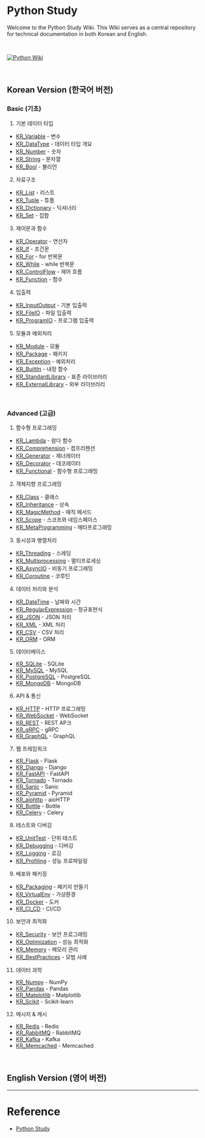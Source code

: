 # Python Study

Welcome to the Python Study Wiki. This Wiki serves as a central repository for technical documentation in both Korean and English.

<br/>

[![Python Wiki](https://img.shields.io/badge/Python%20Wiki-%233776AB?style=for-the-badge&logo=python&logoColor=white)](https://github.com/somaz94/python-study/wiki)

<br/>

## Korean Version (한국어 버전)

### Basic (기초)
1. 기본 데이터 타입
- [KR_Variable](https://github.com/somaz94/python-study/wiki/KR_Variable) - 변수
- [KR_DataType](https://github.com/somaz94/python-study/wiki/KR_DataType) - 데이터 타입 개요
- [KR_Number](https://github.com/somaz94/python-study/wiki/KR_Number) - 숫자
- [KR_String](https://github.com/somaz94/python-study/wiki/KR_String) - 문자열
- [KR_Bool](https://github.com/somaz94/python-study/wiki/KR_Bool) - 불리언

2. 자료구조
- [KR_List](https://github.com/somaz94/python-study/wiki/KR_List) - 리스트
- [KR_Tuple](https://github.com/somaz94/python-study/wiki/KR_Tuple) - 튜플
- [KR_Dictionary](https://github.com/somaz94/python-study/wiki/KR_Dictionary) - 딕셔너리
- [KR_Set](https://github.com/somaz94/python-study/wiki/KR_Set) - 집합

3. 제어문과 함수
- [KR_Operator](https://github.com/somaz94/python-study/wiki/KR_Operator) - 연산자
- [KR_If](https://github.com/somaz94/python-study/wiki/KR_If) - 조건문
- [KR_For](https://github.com/somaz94/python-study/wiki/KR_For) - for 반복문
- [KR_While](https://github.com/somaz94/python-study/wiki/KR_While) - while 반복문
- [KR_ControlFlow](https://github.com/somaz94/python-study/wiki/KR_ControlFlow) - 제어 흐름
- [KR_Function](https://github.com/somaz94/python-study/wiki/KR_Function) - 함수

4. 입출력
- [KR_InputOutput](https://github.com/somaz94/python-study/wiki/KR_InputOutput) - 기본 입출력
- [KR_FileIO](https://github.com/somaz94/python-study/wiki/KR_FileIO) - 파일 입출력
- [KR_ProgramIO](https://github.com/somaz94/python-study/wiki/KR_ProgramIO) - 프로그램 입출력

5. 모듈과 예외처리
- [KR_Module](https://github.com/somaz94/python-study/wiki/KR_Module) - 모듈
- [KR_Package](https://github.com/somaz94/python-study/wiki/KR_Package) - 패키지
- [KR_Exception](https://github.com/somaz94/python-study/wiki/KR_Exception) - 예외처리
- [KR_BuiltIn](https://github.com/somaz94/python-study/wiki/KR_BuiltIn) - 내장 함수
- [KR_StandardLibrary](https://github.com/somaz94/python-study/wiki/KR_StandardLibrary) - 표준 라이브러리
- [KR_ExternalLibrary](https://github.com/somaz94/python-study/wiki/KR_ExternalLibrary) - 외부 라이브러리

<br/>

### Advanced (고급)
1. 함수형 프로그래밍
- [KR_Lambda](https://github.com/somaz94/python-study/wiki/KR_Lambda) - 람다 함수
- [KR_Comprehension](https://github.com/somaz94/python-study/wiki/KR_Comprehension) - 컴프리헨션
- [KR_Generator](https://github.com/somaz94/python-study/wiki/KR_Generator) - 제너레이터
- [KR_Decorator](https://github.com/somaz94/python-study/wiki/KR_Decorator) - 데코레이터
- [KR_Functional](https://github.com/somaz94/python-study/wiki/KR_Functional) - 함수형 프로그래밍

2. 객체지향 프로그래밍
- [KR_Class](https://github.com/somaz94/python-study/wiki/KR_Class) - 클래스
- [KR_Inheritance](https://github.com/somaz94/python-study/wiki/KR_Inheritance) - 상속
- [KR_MagicMethod](https://github.com/somaz94/python-study/wiki/KR_MagicMethod) - 매직 메서드
- [KR_Scope](https://github.com/somaz94/python-study/wiki/KR_Scope) - 스코프와 네임스페이스
- [KR_MetaProgramming](https://github.com/somaz94/python-study/wiki/KR_MetaProgramming) - 메타프로그래밍

3. 동시성과 병렬처리
- [KR_Threading](https://github.com/somaz94/python-study/wiki/KR_Threading) - 스레딩
- [KR_Multiprocessing](https://github.com/somaz94/python-study/wiki/KR_Multiprocessing) - 멀티프로세싱
- [KR_AsyncIO](https://github.com/somaz94/python-study/wiki/KR_AsyncIO) - 비동기 프로그래밍
- [KR_Coroutine](https://github.com/somaz94/python-study/wiki/KR_Coroutine) - 코루틴

4. 데이터 처리와 분석
- [KR_DateTime](https://github.com/somaz94/python-study/wiki/KR_DateTime) - 날짜와 시간
- [KR_RegularExpression](https://github.com/somaz94/python-study/wiki/KR_RegularExpression) - 정규표현식
- [KR_JSON](https://github.com/somaz94/python-study/wiki/KR_JSON) - JSON 처리
- [KR_XML](https://github.com/somaz94/python-study/wiki/KR_XML) - XML 처리
- [KR_CSV](https://github.com/somaz94/python-study/wiki/KR_CSV) - CSV 처리
- [KR_ORM](https://github.com/somaz94/python-study/wiki/KR_ORM) - ORM

5. 데이터베이스
- [KR_SQLite](https://github.com/somaz94/python-study/wiki/KR_SQLite) - SQLite
- [KR_MySQL](https://github.com/somaz94/python-study/wiki/KR_MySQL) - MySQL
- [KR_PostgreSQL](https://github.com/somaz94/python-study/wiki/KR_PostgreSQL) - PostgreSQL
- [KR_MongoDB](https://github.com/somaz94/python-study/wiki/KR_MongoDB) - MongoDB

6. API & 통신
- [KR_HTTP](https://github.com/somaz94/python-study/wiki/KR_HTTP) - HTTP 프로그래밍
- [KR_WebSocket](https://github.com/somaz94/python-study/wiki/KR_WebSocket) - WebSocket
- [KR_REST](https://github.com/somaz94/python-study/wiki/KR_REST) - REST AP크
- [KR_gRPC](https://github.com/somaz94/python-study/wiki/KR_gRPC) - gRPC
- [KR_GraphQL](https://github.com/somaz94/python-study/wiki/KR_GraphQL) - GraphQL

7. 웹 프레임워크
- [KR_Flask](https://github.com/somaz94/python-study/wiki/KR_Flask) - Flask
- [KR_Django](https://github.com/somaz94/python-study/wiki/KR_Django) - Django
- [KR_FastAPI](https://github.com/somaz94/python-study/wiki/KR_FastAPI) - FastAPI
- [KR_Tornado](https://github.com/somaz94/python-study/wiki/KR_Tornado) - Tornado
- [KR_Sanic](https://github.com/somaz94/python-study/wiki/KR_Sanic) - Sanic
- [KR_Pyramid](https://github.com/somaz94/python-study/wiki/KR_Pyramid) - Pyramid
- [KR_aiohttp](https://github.com/somaz94/python-study/wiki/KR_aiohttp) - aioHTTP
- [KR_Bottle](https://github.com/somaz94/python-study/wiki/KR_Bottle) - Bottle
- [KR_Celery](https://github.com/somaz94/python-study/wiki/KR_Celery) - Celery

8. 테스트와 디버깅
- [KR_UnitTest](https://github.com/somaz94/python-study/wiki/KR_UnitTest) - 단위 테스트
- [KR_Debugging](https://github.com/somaz94/python-study/wiki/KR_Debugging) - 디버깅
- [KR_Logging](https://github.com/somaz94/python-study/wiki/KR_Logging) - 로깅
- [KR_Profiling](https://github.com/somaz94/python-study/wiki/KR_Profiling) - 성능 프로파일링

9. 배포와 패키징
- [KR_Packaging](https://github.com/somaz94/python-study/wiki/KR_Packaging) - 패키지 만들기
- [KR_VirtualEnv](https://github.com/somaz94/python-study/wiki/KR_VirtualEnv) - 가상환경
- [KR_Docker](https://github.com/somaz94/python-study/wiki/KR_Docker) - 도커
- [KR_CI_CD](https://github.com/somaz94/python-study/wiki/KR_CI_CD) - CI/CD

10. 보안과 최적화
- [KR_Security](https://github.com/somaz94/python-study/wiki/KR_Security) - 보안 프로그래밍
- [KR_Optimization](https://github.com/somaz94/python-study/wiki/KR_Optimization) - 성능 최적화
- [KR_Memory](https://github.com/somaz94/python-study/wiki/KR_Memory) - 메모리 관리
- [KR_BestPractices](https://github.com/somaz94/python-study/wiki/KR_BestPractices) - 모범 사례

11. 데이터 과학
- [KR_Numpy](https://github.com/somaz94/python-study/wiki/KR_Numpy) - NumPy
- [KR_Pandas](https://github.com/somaz94/python-study/wiki/KR_Pandas) - Pandas
- [KR_Matplotlib](https://github.com/somaz94/python-study/wiki/KR_Matplotlib) - Matplotlib
- [KR_Scikit](https://github.com/somaz94/python-study/wiki/KR_Scikit) - Scikit-learn

12. 메시지 & 캐시
- [KR_Redis](https://github.com/somaz94/python-study/wiki/KR_Redis) - Redis
- [KR_RabbitMQ](https://github.com/somaz94/python-study/wiki/KR_RabbitMQ) - RabbitMQ
- [KR_Kafka](https://github.com/somaz94/python-study/wiki/KR_Kafka) - Kafka
- [KR_Memcached](https://github.com/somaz94/python-study/wiki/KR_Memcached) - Memcached

<br/>

## English Version (영어 버전)


---------------------------

# Reference
- [Python Study](https://wikidocs.net/book/1)